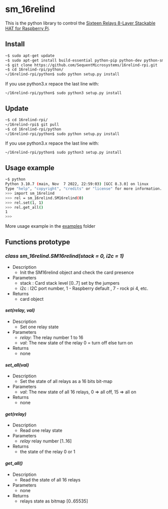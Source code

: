 # sm_16relind

This is the python library to control the [Sixteen Relays 8-Layer Stackable HAT for Raspberry Pi](https://sequentmicrosystems.com/collections/all-io-cards/products/sixteen-relays-8-layer-stackable-hat-for-raspberry-pi).

## Install

```bash
~$ sudo apt-get update
~$ sudo apt-get install build-essential python-pip python-dev python-smbus git
~$ git clone https://github.com/SequentMicrosystems/16relind-rpi.git
~$ cd 16relind-rpi/python/
~/16relind-rpi/python$ sudo python setup.py install
```
If you use python3.x repace the last line with:
```
~/16relind-rpi/python$ sudo python3 setup.py install
```
## Update

```bash
~$ cd 16relind-rpi/
~/16relind-rpi$ git pull
~$ cd 16relind-rpi/python
~/16relind-rpi/python$ sudo python setup.py install
```
If you use python3.x repace the last line with:
```
~/16relind-rpi/python$ sudo python3 setup.py install
```
## Usage example

```bash
~$ python
Python 3.10.7 (main, Nov  7 2022, 22:59:03) [GCC 8.3.0] on linux
Type "help", "copyright", "credits" or "license" for more information.
>>> import sm_16relind
>>> rel = sm_16relind.SM16relind(0)
>>> rel.set(1, 1)
>>> rel.get_all()
1
>>>
```

More usage example in the [examples](examples/) folder

## Functions prototype

### *class sm_16relind.SM16relind(stack = 0, i2c = 1)*
* Description
  * Init the SM16relind object and check the card presence 
* Parameters
  * stack : Card stack level [0..7] set by the jumpers
  * i2c : I2C port number, 1 - Raspberry default , 7 - rock pi 4, etc.
* Returns 
  * card object

#### *set(relay, val)*
* Description
  * Set one relay state
* Parameters
  * *relay*: The relay number 1 to 16
  * *val*: The new state of the relay 0 = turn off else turn on
* Returns
  * none
  
#### *set_all(val)*
* Description
  * Set the state of all relays as a 16 bits bit-map
* Parameters
  * *val*: The new state of all 16 relays, 0 => all off, 15 => all on
* Returns
  * none
  
#### *get(relay)*
* Description
  * Read one relay state
* Parameters
  * *relay* relay number [1..16]
* Returns
  * the state of the relay 0 or 1

#### *get_all()*
* Description
  * Read the state of all 16 relays 
* Parameters
  * none
* Returns
  * relays state as bitmap [0..65535]

